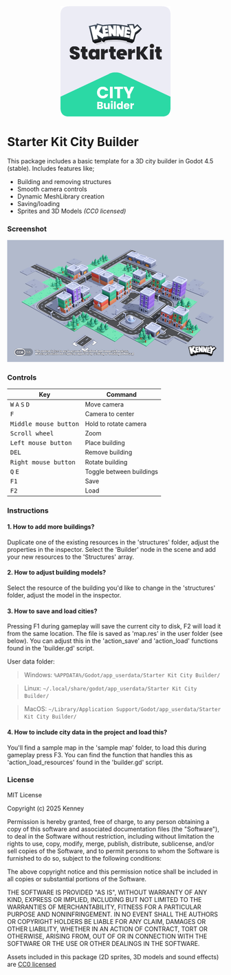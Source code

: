 <p align="center"><img src="icon.png"/></p>

# Starter Kit City Builder

This package includes a basic template for a 3D city builder in Godot 4.5 (stable). Includes features like;

- Building and removing structures
- Smooth camera controls
- Dynamic MeshLibrary creation
- Saving/loading
- Sprites and 3D Models _(CC0 licensed)_

### Screenshot

<p align="center"><img src="screenshots/screenshot.png"/></p>

### Controls

| Key | Command |
| --- | --- |
| <kbd>W</kbd> <kbd>A</kbd> <kbd>S</kbd> <kbd>D</kbd> | Move camera |
| <kbd>F</kbd> | Camera to center |
| <kbd>Middle mouse button</kbd> | Hold to rotate camera |
| <kbd>Scroll wheel</kbd> | Zoom |
| <kbd>Left mouse button</kbd> | Place building |
| <kbd>DEL</kbd> | Remove building |
| <kbd>Right mouse button</kbd> | Rotate building |
| <kbd>Q</kbd> <kbd>E</kbd>  | Toggle between buildings |
| <kbd>F1</kbd> | Save |
| <kbd>F2</kbd> | Load |

### Instructions

#### 1. How to add more buildings?

Duplicate one of the existing resources in the 'structures' folder, adjust the properties in the inspector. Select the 'Builder' node in the scene and add your new resources to the 'Structures' array.

#### 2. How to adjust building models?

Select the resource of the building you'd like to change in the 'structures' folder, adjust the model in the inspector.

#### 3. How to save and load cities?

Pressing F1 during gameplay will save the current city to disk, F2 will load it from the same location. The file is saved as 'map.res' in the user folder (see below). You can adjust this in the 'action_save' and 'action_load' functions found in the 'builder.gd' script.

User data folder:

> Windows: `%APPDATA%/Godot/app_userdata/Starter Kit City Builder/`

> Linux: `~/.local/share/godot/app_userdata/Starter Kit City Builder/`

> MacOS: `~/Library/Application Support/Godot/app_userdata/Starter Kit City Builder/`

#### 4. How to include city data in the project and load this?

You'll find a sample map in the 'sample map' folder, to load this during gameplay press F3. You can find the function that handles this as 'action_load_resources' found in the 'builder.gd' script.

### License

MIT License

Copyright (c) 2025 Kenney

Permission is hereby granted, free of charge, to any person obtaining a copy of this software and associated documentation files (the "Software"), to deal in the Software without restriction, including without limitation the rights to use, copy, modify, merge, publish, distribute, sublicense, and/or sell copies of the Software, and to permit persons to whom the Software is furnished to do so, subject to the following conditions:

The above copyright notice and this permission notice shall be included in all copies or substantial portions of the Software.

THE SOFTWARE IS PROVIDED "AS IS", WITHOUT WARRANTY OF ANY KIND, EXPRESS OR IMPLIED, INCLUDING BUT NOT LIMITED TO THE WARRANTIES OF MERCHANTABILITY, FITNESS FOR A PARTICULAR PURPOSE AND NONINFRINGEMENT. IN NO EVENT SHALL THE AUTHORS OR COPYRIGHT HOLDERS BE LIABLE FOR ANY CLAIM, DAMAGES OR OTHER LIABILITY, WHETHER IN AN ACTION OF CONTRACT, TORT OR OTHERWISE, ARISING FROM, OUT OF OR IN CONNECTION WITH THE SOFTWARE OR THE USE OR OTHER DEALINGS IN THE SOFTWARE.

Assets included in this package (2D sprites, 3D models and sound effects) are [CC0 licensed](https://creativecommons.org/publicdomain/zero/1.0/)
